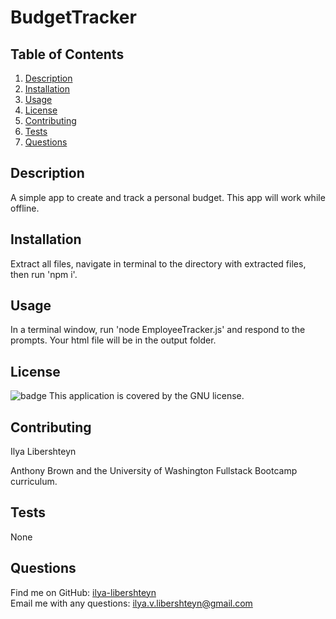 # BudgetTracker

## Table of Contents  
1. [Description](#description)
2. [Installation](#installation)
3. [Usage](#usage)
4. [License](#license)
5. [Contributing](#contributing)
6. [Tests](#tests)
7. [Questions](#questions)
## Description  
A simple app to create and track a personal budget. This app will work while offline.
## Installation  
Extract all files, navigate in terminal to the directory with extracted files, then run 'npm i'.  
## Usage  
In a terminal window, run 'node EmployeeTracker.js' and respond to the prompts. Your html file will be in the output folder.  
## License  
![badge](https://img.shields.io/badge/license-GNU-yellowgreen) This application is covered by the GNU license.  
## Contributing  
Ilya Libershteyn  

Anthony Brown and the University of Washington Fullstack Bootcamp curriculum.
## Tests  
None 
## Questions  
  
Find me on GitHub: [ilya-libershteyn](https://github.com/ilya-libershteyn)  
Email me with any questions: ilya.v.libershteyn@gmail.com  